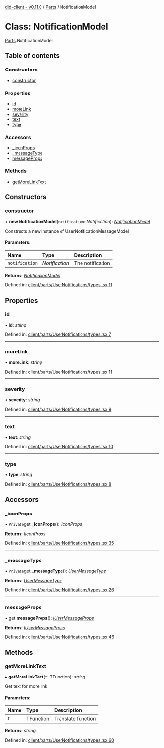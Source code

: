 [did-client - v0.11.0](../README.md) / [Parts](../modules/parts.md) / NotificationModel

# Class: NotificationModel

[Parts](../modules/parts.md).NotificationModel

## Table of contents

### Constructors

- [constructor](parts.notificationmodel.md#constructor)

### Properties

- [id](parts.notificationmodel.md#id)
- [moreLink](parts.notificationmodel.md#morelink)
- [severity](parts.notificationmodel.md#severity)
- [text](parts.notificationmodel.md#text)
- [type](parts.notificationmodel.md#type)

### Accessors

- [\_iconProps](parts.notificationmodel.md#_iconprops)
- [\_messageType](parts.notificationmodel.md#_messagetype)
- [messageProps](parts.notificationmodel.md#messageprops)

### Methods

- [getMoreLinkText](parts.notificationmodel.md#getmorelinktext)

## Constructors

### constructor

\+ **new NotificationModel**(`notification`: *Notification*): [*NotificationModel*](parts.notificationmodel.md)

Constructs a new instance of UserNotificationMessageModel

#### Parameters:

Name | Type | Description |
:------ | :------ | :------ |
`notification` | *Notification* | The notification    |

**Returns:** [*NotificationModel*](parts.notificationmodel.md)

Defined in: [client/parts/UserNotifications/types.tsx:11](https://github.com/Puzzlepart/did/blob/dev/client/parts/UserNotifications/types.tsx#L11)

## Properties

### id

• **id**: *string*

Defined in: [client/parts/UserNotifications/types.tsx:7](https://github.com/Puzzlepart/did/blob/dev/client/parts/UserNotifications/types.tsx#L7)

___

### moreLink

• **moreLink**: *string*

Defined in: [client/parts/UserNotifications/types.tsx:11](https://github.com/Puzzlepart/did/blob/dev/client/parts/UserNotifications/types.tsx#L11)

___

### severity

• **severity**: *string*

Defined in: [client/parts/UserNotifications/types.tsx:9](https://github.com/Puzzlepart/did/blob/dev/client/parts/UserNotifications/types.tsx#L9)

___

### text

• **text**: *string*

Defined in: [client/parts/UserNotifications/types.tsx:10](https://github.com/Puzzlepart/did/blob/dev/client/parts/UserNotifications/types.tsx#L10)

___

### type

• **type**: *string*

Defined in: [client/parts/UserNotifications/types.tsx:8](https://github.com/Puzzlepart/did/blob/dev/client/parts/UserNotifications/types.tsx#L8)

## Accessors

### \_iconProps

• `Private`get **_iconProps**(): *IIconProps*

**Returns:** *IIconProps*

Defined in: [client/parts/UserNotifications/types.tsx:35](https://github.com/Puzzlepart/did/blob/dev/client/parts/UserNotifications/types.tsx#L35)

___

### \_messageType

• `Private`get **_messageType**(): [*UserMessageType*](../modules/components.md#usermessagetype)

**Returns:** [*UserMessageType*](../modules/components.md#usermessagetype)

Defined in: [client/parts/UserNotifications/types.tsx:26](https://github.com/Puzzlepart/did/blob/dev/client/parts/UserNotifications/types.tsx#L26)

___

### messageProps

• get **messageProps**(): [*IUserMessageProps*](../interfaces/components.iusermessageprops.md)

**Returns:** [*IUserMessageProps*](../interfaces/components.iusermessageprops.md)

Defined in: [client/parts/UserNotifications/types.tsx:46](https://github.com/Puzzlepart/did/blob/dev/client/parts/UserNotifications/types.tsx#L46)

## Methods

### getMoreLinkText

▸ **getMoreLinkText**(`t`: TFunction): *string*

Get text for more link

#### Parameters:

Name | Type | Description |
:------ | :------ | :------ |
`t` | TFunction | Translate function    |

**Returns:** *string*

Defined in: [client/parts/UserNotifications/types.tsx:60](https://github.com/Puzzlepart/did/blob/dev/client/parts/UserNotifications/types.tsx#L60)
